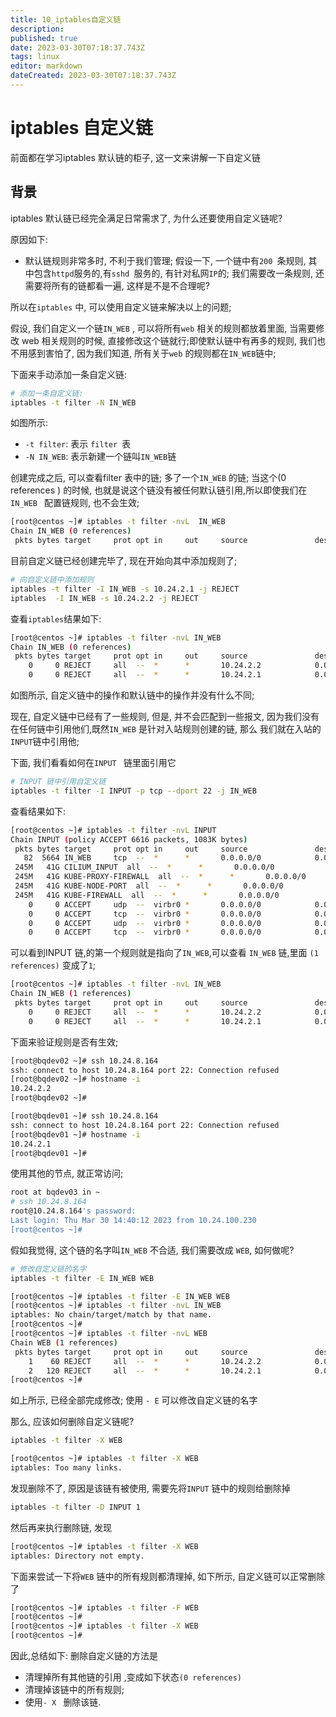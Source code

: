 ```yaml
---
title: 10_iptables自定义链
description: 
published: true
date: 2023-03-30T07:18:37.743Z
tags: linux
editor: markdown
dateCreated: 2023-03-30T07:18:37.743Z
---
```


# iptables 自定义链



前面都在学习iptables 默认链的柜子, 这一文来讲解一下自定义链



## 背景

iptables 默认链已经完全满足日常需求了, 为什么还要使用自定义链呢?

原因如下:

- 默认链规则非常多时, 不利于我们管理; 假设一下, 一个链中有`200 `条规则, 其中包含` httpd `服务的,有`sshd `服务的, 有针对私网`IP`的; 我们需要改一条规则, 还需要将所有的链都看一遍, 这样是不是不合理呢?

所以在`iptables` 中, 可以使用自定义链来解决以上的问题;

假设, 我们自定义一个链`IN_WEB` , 可以将所有`web` 相关的规则都放着里面, 当需要修改 web 相关规则的时候, 直接修改这个链就行;即使默认链中有再多的规则, 我们也不用感到害怕了, 因为我们知道, 所有关于`web` 的规则都在`IN_WEB`链中;

下面来手动添加一条自定义链:

```bash
# 添加一条自定义链:
iptables -t filter -N IN_WEB
```



如图所示:

- `-t filter`: 表示 `filter `表
- `-N IN_WEB`: 表示新建一个链叫`IN_WEB`链

创建完成之后, 可以查看filter 表中的链; 多了一个`IN_WEB` 的链; 当这个(0 references ) 的时候, 也就是说这个链没有被任何默认链引用,所以即使我们在`IN_WEB ` 配置链规则, 也不会生效;

```bash
[root@centos ~]# iptables -t filter -nvL  IN_WEB
Chain IN_WEB (0 references)
 pkts bytes target     prot opt in     out     source               destination
```

目前自定义链已经创建完毕了, 现在开始向其中添加规则了; 

```bash
# 向自定义链中添加规则
iptables -t filter -I IN_WEB -s 10.24.2.1 -j REJECT
iptables  -I IN_WEB -s 10.24.2.2 -j REJECT
```

查看`iptables`结果如下:

```bash
[root@centos ~]# iptables -t filter -nvL IN_WEB
Chain IN_WEB (0 references)
 pkts bytes target     prot opt in     out     source               destination
    0     0 REJECT     all  --  *      *       10.24.2.2            0.0.0.0/0            reject-with icmp-port-unreachable
    0     0 REJECT     all  --  *      *       10.24.2.1            0.0.0.0/0            reject-with icmp-port-unreachable
```

如图所示, 自定义链中的操作和默认链中的操作并没有什么不同;

现在, 自定义链中已经有了一些规则, 但是, 并不会匹配到一些报文, 因为我们没有在任何链中引用他们,既然`IN_WEB` 是针对入站规则创建的链, 那么 我们就在入站的`INPUT`链中引用他;

下面, 我们看看如何在`INPUT ` 链里面引用它

```bash
# INPUT 链中引用自定义链
iptables -t filter -I INPUT -p tcp --dport 22 -j IN_WEB
```

查看结果如下:

```bash
[root@centos ~]# iptables -t filter -nvL INPUT
Chain INPUT (policy ACCEPT 6616 packets, 1083K bytes)
 pkts bytes target     prot opt in     out     source               destination
   82  5664 IN_WEB     tcp  --  *      *       0.0.0.0/0            0.0.0.0/0            tcp dpt:22
 245M   41G CILIUM_INPUT  all  --  *      *       0.0.0.0/0            0.0.0.0/0            /* cilium-feeder: CILIUM_INPUT */
 245M   41G KUBE-PROXY-FIREWALL  all  --  *      *       0.0.0.0/0            0.0.0.0/0            /* kube-proxy firewall rules */
 245M   41G KUBE-NODE-PORT  all  --  *      *       0.0.0.0/0            0.0.0.0/0            /* kubernetes health check rules */
 245M   41G KUBE-FIREWALL  all  --  *      *       0.0.0.0/0            0.0.0.0/0
    0     0 ACCEPT     udp  --  virbr0 *       0.0.0.0/0            0.0.0.0/0            udp dpt:53
    0     0 ACCEPT     tcp  --  virbr0 *       0.0.0.0/0            0.0.0.0/0            tcp dpt:53
    0     0 ACCEPT     udp  --  virbr0 *       0.0.0.0/0            0.0.0.0/0            udp dpt:67
    0     0 ACCEPT     tcp  --  virbr0 *       0.0.0.0/0            0.0.0.0/0            tcp dpt:67
```

可以看到INPUT 链,的第一个规则就是指向了`IN_WEB`,可以查看 `IN_WEB` 链,里面 `(1 references)` 变成了`1`;

```bash
[root@centos ~]# iptables -t filter -nvL IN_WEB
Chain IN_WEB (1 references)
 pkts bytes target     prot opt in     out     source               destination
    0     0 REJECT     all  --  *      *       10.24.2.2            0.0.0.0/0            reject-with icmp-port-unreachable
    0     0 REJECT     all  --  *      *       10.24.2.1            0.0.0.0/0            reject-with icmp-port-unreachable
```



下面来验证规则是否有生效; 

```bash
[root@bqdev02 ~]# ssh 10.24.8.164
ssh: connect to host 10.24.8.164 port 22: Connection refused
[root@bqdev02 ~]# hostname -i
10.24.2.2
[root@bqdev02 ~]#
```



```bash
[root@bqdev01 ~]# ssh 10.24.8.164
ssh: connect to host 10.24.8.164 port 22: Connection refused
[root@bqdev01 ~]# hostname -i
10.24.2.1
[root@bqdev01 ~]#
```

使用其他的节点, 就正常访问; 

```bash
root at bqdev03 in ~
# ssh 10.24.8.164
root@10.24.8.164's password:
Last login: Thu Mar 30 14:40:12 2023 from 10.24.100.230
[root@centos ~]#

```



假如我觉得, 这个链的名字叫`IN_WEB` 不合适, 我们需要改成 `WEB`, 如何做呢?

```bash
# 修改自定义链的名字
iptables -t filter -E IN_WEB WEB
```

```bash
[root@centos ~]# iptables -t filter -E IN_WEB WEB
[root@centos ~]# iptables -t filter -nvL IN_WEB
iptables: No chain/target/match by that name.
[root@centos ~]#
[root@centos ~]# iptables -t filter -nvL WEB
Chain WEB (1 references)
 pkts bytes target     prot opt in     out     source               destination
    1    60 REJECT     all  --  *      *       10.24.2.2            0.0.0.0/0            reject-with icmp-port-unreachable
    2   120 REJECT     all  --  *      *       10.24.2.1            0.0.0.0/0            reject-with icmp-port-unreachable
[root@centos ~]#
```

如上所示, 已经全部完成修改; 使用 `- E` 可以修改自定义链的名字



那么, 应该如何删除自定义链呢? 

```bash
iptables -t filter -X WEB

```

```bash
[root@centos ~]# iptables -t filter -X WEB
iptables: Too many links.
```

发现删除不了, 原因是该链有被使用, 需要先将`INPUT` 链中的规则给删除掉

```bash
iptables -t filter -D INPUT 1
```

然后再来执行删除链, 发现

```bash
[root@centos ~]# iptables -t filter -X WEB
iptables: Directory not empty.
```



下面来尝试一下将`WEB` 链中的所有规则都清理掉, 如下所示, 自定义链可以正常删除了

```bash
[root@centos ~]# iptables -t filter -F WEB
[root@centos ~]#
[root@centos ~]# iptables -t filter -X WEB
[root@centos ~]#
```

因此,总结如下: 删除自定义链的方法是

- 清理掉所有其他链的引用 ,变成如下状态`(0 references)`  
- 清理掉该链中的所有规则; 
- 使用`- X ` 删除该链.

